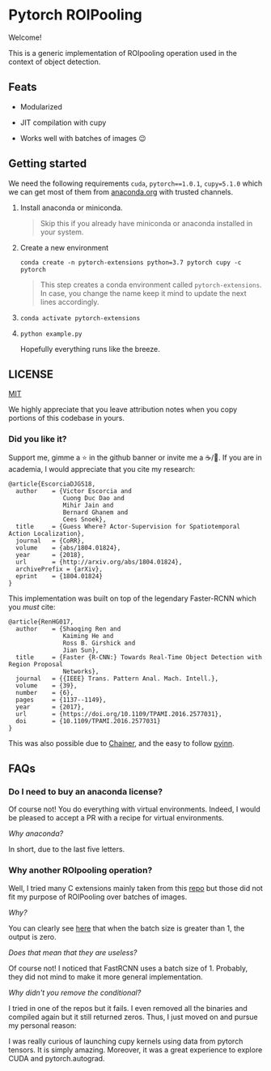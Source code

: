 # Pytorch ROIPooling

Welcome!

This is a generic implementation of ROIpooling operation used in the context of object detection.

## Feats

- Modularized

- JIT compilation with cupy

- Works well with batches of images :wink:

## Getting started

We need the following requirements `cuda`, `pytorch==1.0.1`, `cupy=5.1.0` which we can get most of them from [anaconda.org](http://anaconda.org/) with trusted channels.

1. Install anaconda or miniconda.

    > Skip this if you already have miniconda or anaconda installed in your system.

1. Create a new environment

    `conda create -n pytorch-extensions python=3.7 pytorch cupy -c pytorch`

    > This step creates a conda environment called `pytorch-extensions`. In case, you change the name keep it mind to update the next lines accordingly.

1. `conda activate pytorch-extensions`

1. `python example.py`

    Hopefully everything runs like the breeze.

## LICENSE

[MIT](https://choosealicense.com/licenses/mit/)

We highly appreciate that you leave attribution notes when you copy portions of this codebase in yours.

### Did you like it?

Support me, gimme a :star: in the github banner or invite me a :coffee:/:beer:. If you are in academia, I would appreciate that you cite my research:

```
@article{EscorciaDJGS18,
  author    = {Victor Escorcia and
               Cuong Duc Dao and
               Mihir Jain and
               Bernard Ghanem and
               Cees Snoek},
  title     = {Guess Where? Actor-Supervision for Spatiotemporal Action Localization},
  journal   = {CoRR},
  volume    = {abs/1804.01824},
  year      = {2018},
  url       = {http://arxiv.org/abs/1804.01824},
  archivePrefix = {arXiv},
  eprint    = {1804.01824}
}
```

This implementation was built on top of the legendary Faster-RCNN which you _must_ cite:

```
@article{RenHG017,
  author    = {Shaoqing Ren and
               Kaiming He and
               Ross B. Girshick and
               Jian Sun},
  title     = {Faster {R-CNN:} Towards Real-Time Object Detection with Region Proposal
               Networks},
  journal   = {{IEEE} Trans. Pattern Anal. Mach. Intell.},
  volume    = {39},
  number    = {6},
  pages     = {1137--1149},
  year      = {2017},
  url       = {https://doi.org/10.1109/TPAMI.2016.2577031},
  doi       = {10.1109/TPAMI.2016.2577031}
}
```

This was also possible due to [Chainer](https://chainer.org/), and the easy to follow [pyinn](https://github.com/szagoruyko/pyinn).

## FAQs

### Do I need to buy an anaconda license?

Of course not! You do everything with virtual environments. Indeed, I would be pleased to accept a PR with a recipe for virtual environments.

_Why anaconda?_

In short, due to the last five letters.

### Why another ROIpooling operation?

Well, I tried many C extensions mainly taken from this [repo](https://github.com/longcw/faster_rcnn_pytorch) but those did not fit my purpose of ROIPooling over batches of images.

_Why?_

You can clearly see [here](https://github.com/longcw/faster_rcnn_pytorch/blob/master/faster_rcnn/roi_pooling/src/roi_pooling_cuda.c#L27-L30) that when the batch size is greater than 1, the output is zero.

_Does that mean that they are useless?_

Of course not! I noticed that FastRCNN uses a batch size of 1. Probably, they did not mind to make it more general implementation.

_Why didn't you remove the conditional?_

I tried in one of the repos but it fails. I even removed all the binaries and compiled again but it still returned zeros. Thus, I just moved on and pursue my personal reason:

I was really curious of launching cupy kernels using data from pytorch tensors. It is simply amazing. Moreover, it was a great experience to explore CUDA and pytorch.autograd.
